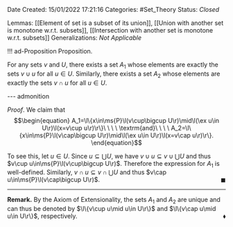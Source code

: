<br />
<br />

Date Created: 15/01/2022 17:21:16
Categories: #Set_Theory
Status: _Closed_

Lemmas: [[Element of set is a subset of its union]], [[Union with another set is monotone w.r.t. subsets]], [[Intersection with another set is monotone w.r.t. subsets]]
Generalizations: _Not Applicable_

!!! ad-Proposition Proposition.

For any sets $v$ and $U$, there exists a set $A_1$ whose elements are exactly the sets $v\cup u$ for all $u\in U$. Similarly, there exists a set $A_2$ whose elements are exactly the sets $v\cap u$ for all $u\in U$.

--- admonition

_Proof_. We claim that
$$\begin{equation}
    A_1=\l\{x\in\ms{P}\l(v\cup\bigcup U\r)\mid\l(\ex u\in U\r)\l(x=v\cup u\r)\r\}\ \ \ \ \textrm{and}\ \ \ \ A_2=\l\{x\in\ms{P}\l(v\cap\bigcup U\r)\mid\l(\ex u\in U\r)\l(x=v\cap u\r)\r\}.
\end{equation}$$

To see this, let $u\in U$. Since $u\subseteq\bigcup U$, we have $v\cup u\subseteq v\cup\bigcup U$ and thus $v\cup u\in\ms{P}\l(v\cup\bigcup U\r)$. Therefore the expression for $A_1$ is well-defined. Similarly, $v\cap u\subseteq v\cap\bigcup U$ and thus $v\cap u\in\ms{P}\l(v\cap\bigcup U\r)$.<span style="float:right;">$\blacksquare$</span>

---

**Remark.** By the Axiom of Extensionality, the sets $A_1$ and $A_2$ are unique and can thus be denoted by $\l\{v\cup u\mid u\in U\r\}$ and $\l\{v\cap u\mid u\in U\r\}$, respectively.<span style="float:right;">$\blacklozenge$</span>
